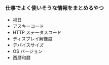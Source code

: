 ### 仕事でよく使いそうな情報をまとめるやつ

-   祝日
-   アスキーコード
-   HTTP ステータスコード
-   ディスプレイ解像度
-   デバイスサイズ
-   OS バージョン
-   西暦和暦
